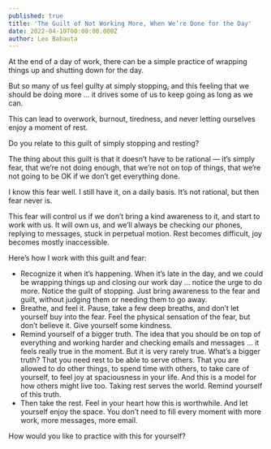 ```yaml
---
published: true
title: 'The Guilt of Not Working More, When We’re Done for the Day'
date: 2022-04-19T00:00:00.000Z
author: Leo Babauta
---
```

At the end of a day of work, there can be a simple practice of wrapping things up and shutting down for the day.

But so many of us feel guilty at simply stopping, and this feeling that we should be doing more … it drives some of us to keep going as long as we can.

This can lead to overwork, burnout, tiredness, and never letting ourselves enjoy a moment of rest.

Do you relate to this guilt of simply stopping and resting?

The thing about this guilt is that it doesn’t have to be rational — it’s simply fear, that we’re not doing enough, that we’re not on top of things, that we’re not going to be OK if we don’t get everything done.

I know this fear well. I still have it, on a daily basis. It’s not rational, but then fear never is.

This fear will control us if we don’t bring a kind awareness to it, and start to work with us. It will own us, and we’ll always be checking our phones, replying to messages, stuck in perpetual motion. Rest becomes difficult, joy becomes mostly inaccessible.

Here’s how I work with this guilt and fear:

- Recognize it when it’s happening. When it’s late in the day, and we could be wrapping things up and closing our work day … notice the urge to do more. Notice the guilt of stopping. Just bring awareness to the fear and guilt, without judging them or needing them to go away.
- Breathe, and feel it. Pause, take a few deep breaths, and don’t let yourself buy into the fear. Feel the physical sensation of the fear, but don’t believe it. Give yourself some kindness.
- Remind yourself of a bigger truth. The idea that you should be on top of everything and working harder and checking emails and messages … it feels really true in the moment. But it is very rarely true. What’s a bigger truth? That you need rest to be able to serve others. That you are allowed to do other things, to spend time with others, to take care of yourself, to feel joy at spaciousness in your life. And this is a model for how others might live too. Taking rest serves the world. Remind yourself of this truth.
- Then take the rest. Feel in your heart how this is worthwhile. And let yourself enjoy the space. You don’t need to fill every moment with more work, more messages, more email.

How would you like to practice with this for yourself?